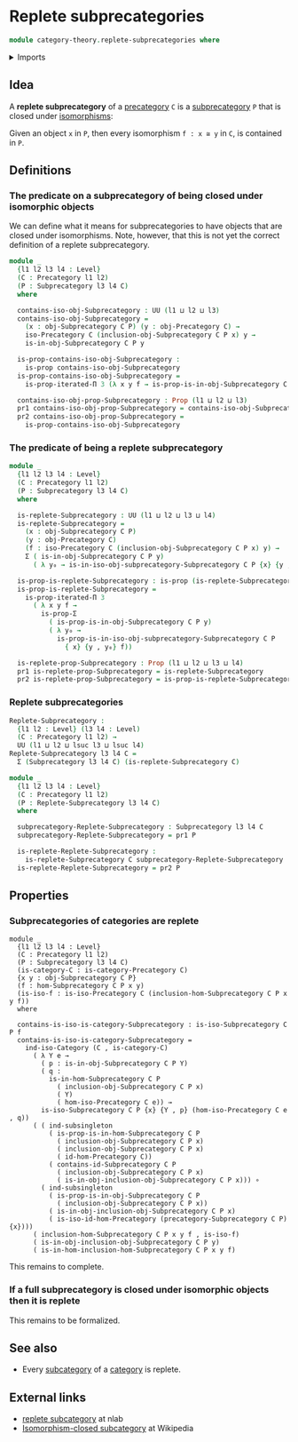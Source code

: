 # Replete subprecategories

```agda
module category-theory.replete-subprecategories where
```

<details><summary>Imports</summary>

```agda
open import category-theory.isomorphisms-in-precategories
open import category-theory.isomorphisms-in-subprecategories
open import category-theory.precategories
open import category-theory.subprecategories

open import foundation.dependent-pair-types
open import foundation.iterated-dependent-product-types
open import foundation.propositions
open import foundation.universe-levels
```

</details>

## Idea

A **replete subprecategory** of a [precategory](category-theory.categories.md)
`C` is a [subprecategory](category-theory.subprecategories.md) `P` that is
closed under [isomorphisms](category-theory.isomorphisms-in-precategories.md):

Given an object `x` in `P`, then every isomorphism `f : x ≅ y` in `C`, is
contained in `P`.

## Definitions

### The predicate on a subprecategory of being closed under isomorphic objects

We can define what it means for subprecategories to have objects that are closed
under isomorphisms. Note, however, that this is not yet the correct definition
of a replete subprecategory.

```agda
module _
  {l1 l2 l3 l4 : Level}
  (C : Precategory l1 l2)
  (P : Subprecategory l3 l4 C)
  where

  contains-iso-obj-Subprecategory : UU (l1 ⊔ l2 ⊔ l3)
  contains-iso-obj-Subprecategory =
    (x : obj-Subprecategory C P) (y : obj-Precategory C) →
    iso-Precategory C (inclusion-obj-Subprecategory C P x) y →
    is-in-obj-Subprecategory C P y

  is-prop-contains-iso-obj-Subprecategory :
    is-prop contains-iso-obj-Subprecategory
  is-prop-contains-iso-obj-Subprecategory =
    is-prop-iterated-Π 3 (λ x y f → is-prop-is-in-obj-Subprecategory C P y)

  contains-iso-obj-prop-Subprecategory : Prop (l1 ⊔ l2 ⊔ l3)
  pr1 contains-iso-obj-prop-Subprecategory = contains-iso-obj-Subprecategory
  pr2 contains-iso-obj-prop-Subprecategory =
    is-prop-contains-iso-obj-Subprecategory
```

### The predicate of being a replete subprecategory

```agda
module _
  {l1 l2 l3 l4 : Level}
  (C : Precategory l1 l2)
  (P : Subprecategory l3 l4 C)
  where

  is-replete-Subprecategory : UU (l1 ⊔ l2 ⊔ l3 ⊔ l4)
  is-replete-Subprecategory =
    (x : obj-Subprecategory C P)
    (y : obj-Precategory C)
    (f : iso-Precategory C (inclusion-obj-Subprecategory C P x) y) →
    Σ ( is-in-obj-Subprecategory C P y)
      ( λ y₀ → is-in-iso-obj-subprecategory-Subprecategory C P {x} {y , y₀} f)

  is-prop-is-replete-Subprecategory : is-prop (is-replete-Subprecategory)
  is-prop-is-replete-Subprecategory =
    is-prop-iterated-Π 3
      ( λ x y f →
        is-prop-Σ
          ( is-prop-is-in-obj-Subprecategory C P y)
          ( λ y₀ →
            is-prop-is-in-iso-obj-subprecategory-Subprecategory C P
              { x} {y , y₀} f))

  is-replete-prop-Subprecategory : Prop (l1 ⊔ l2 ⊔ l3 ⊔ l4)
  pr1 is-replete-prop-Subprecategory = is-replete-Subprecategory
  pr2 is-replete-prop-Subprecategory = is-prop-is-replete-Subprecategory
```

### Replete subprecategories

```agda
Replete-Subprecategory :
  {l1 l2 : Level} (l3 l4 : Level)
  (C : Precategory l1 l2) →
  UU (l1 ⊔ l2 ⊔ lsuc l3 ⊔ lsuc l4)
Replete-Subprecategory l3 l4 C =
  Σ (Subprecategory l3 l4 C) (is-replete-Subprecategory C)

module _
  {l1 l2 l3 l4 : Level}
  (C : Precategory l1 l2)
  (P : Replete-Subprecategory l3 l4 C)
  where

  subprecategory-Replete-Subprecategory : Subprecategory l3 l4 C
  subprecategory-Replete-Subprecategory = pr1 P

  is-replete-Replete-Subprecategory :
    is-replete-Subprecategory C subprecategory-Replete-Subprecategory
  is-replete-Replete-Subprecategory = pr2 P
```

## Properties

### Subprecategories of categories are replete

```text
module _
  {l1 l2 l3 l4 : Level}
  (C : Precategory l1 l2)
  (P : Subprecategory l3 l4 C)
  (is-category-C : is-category-Precategory C)
  {x y : obj-Subprecategory C P}
  (f : hom-Subprecategory C P x y)
  (is-iso-f : is-iso-Precategory C (inclusion-hom-Subprecategory C P x y f))
  where

  contains-is-iso-is-category-Subprecategory : is-iso-Subprecategory C P f
  contains-is-iso-is-category-Subprecategory =
    ind-iso-Category (C , is-category-C)
      ( λ Y e →
        ( p : is-in-obj-Subprecategory C P Y)
        ( q :
          is-in-hom-Subprecategory C P
            ( inclusion-obj-Subprecategory C P x)
            ( Y)
            ( hom-iso-Precategory C e)) →
        is-iso-Subprecategory C P {x} {Y , p} (hom-iso-Precategory C e , q))
      ( ( ind-subsingleton
          ( is-prop-is-in-hom-Subprecategory C P
            ( inclusion-obj-Subprecategory C P x)
            ( inclusion-obj-Subprecategory C P x)
            ( id-hom-Precategory C))
          ( contains-id-Subprecategory C P
            ( inclusion-obj-Subprecategory C P x)
            ( is-in-obj-inclusion-obj-Subprecategory C P x))) ∘
        ( ind-subsingleton
          ( is-prop-is-in-obj-Subprecategory C P
            ( inclusion-obj-Subprecategory C P x))
          ( is-in-obj-inclusion-obj-Subprecategory C P x)
          ( is-iso-id-hom-Precategory (precategory-Subprecategory C P) {x})))
      ( inclusion-hom-Subprecategory C P x y f , is-iso-f)
      ( is-in-obj-inclusion-obj-Subprecategory C P y)
      ( is-in-hom-inclusion-hom-Subprecategory C P x y f)
```

This remains to complete.

### If a full subprecategory is closed under isomorphic objects then it is replete

This remains to be formalized.

## See also

- Every [subcategory](category-theory.subcategories.md) of a
  [category](category-theory.categories.md) is replete.

## External links

- [replete subcategory](https://ncatlab.org/nlab/show/replete+replete-subprecategory)
  at nlab
- [Isomorphism-closed subcategory](https://en.wikipedia.org/wiki/Isomorphism-closed_subcategory)
  at Wikipedia
